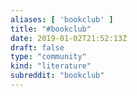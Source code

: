 ```yaml
---
aliases: [ 'bookclub' ]
title: "#bookclub"
date: 2019-01-02T21:52:13Z
draft: false
type: "community"
kind: "literature"
subreddit: "bookclub"
---
```


